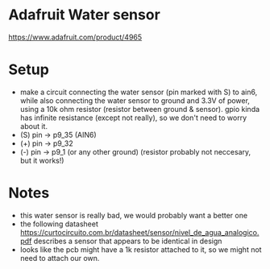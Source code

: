 # Adafruit Water sensor
https://www.adafruit.com/product/4965

# Setup
- make a circuit connecting the water sensor (pin marked with S) to ain6, while also connecting the water sensor to ground and 3.3V of power, using a 10k ohm resistor (resistor between ground & sensor). gpio kinda has infinite resistance (except not really), so we don't need to worry about it.
- (S) pin -> p9_35 (AIN6)
- (+) pin -> p9_32
- (-) pin -> p9_1 (or any other ground) (resistor probably not neccesary, but it works!) 

# Notes
- this water sensor is really bad, we would probably want a better one
- the following datasheet https://curtocircuito.com.br/datasheet/sensor/nivel_de_agua_analogico.pdf describes a sensor that appears to be identical in design
- looks like the pcb might have a 1k resistor attached to it, so we might not need to attach our own.